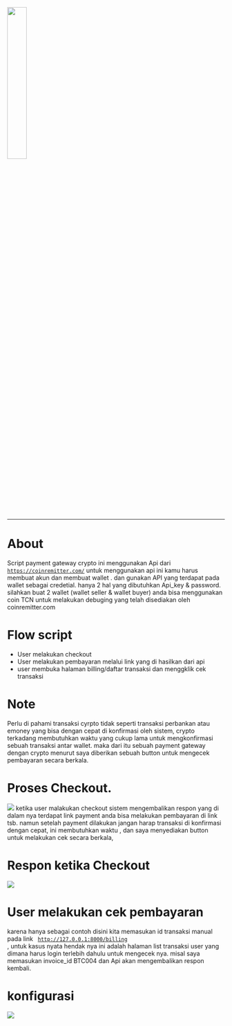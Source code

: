 <img src="https://i.ibb.co/cCKK9JZ/logo-black.png" width="30%">
<hr>

# About
Script payment gateway crypto ini menggunakan Api dari <code>https://coinremitter.com/</code> untuk menggunakan api ini kamu harus membuat akun dan membuat wallet . dan gunakan API yang terdapat pada wallet sebagai credetial. hanya 2 hal yang dibutuhkan Api_key & password. silahkan buat 2 wallet (wallet seller & wallet buyer) anda bisa menggunakan coin TCN untuk melakukan debuging yang telah disediakan oleh coinremitter.com

# Flow script
<ul>
    <li>User melakukan checkout</li>
    <li>User melakukan pembayaran melalui link yang di hasilkan dari api</li>
    <li>user membuka halaman billing/daftar transaksi dan menggklik cek transaksi</li>
</ul>

# Note 
Perlu di pahami transaksi cyrpto tidak seperti transaksi perbankan atau emoney yang bisa dengan cepat di konfirmasi oleh sistem, crypto terkadang membutuhkan waktu yang cukup lama untuk mengkonfirmasi sebuah transaksi antar wallet. maka dari itu sebuah payment gateway dengan crypto menurut saya diberikan sebuah button untuk mengecek pembayaran secara berkala.

# Proses Checkout.
<img src="https://i.ibb.co/nssd24q/Shop-with-cyrpto.gif">
ketika user malakukan checkout sistem mengembalikan respon yang di dalam nya terdapat link payment anda bisa melakukan pembayaran di link tsb. namun setelah payment dilakukan jangan harap transaksi di konfirmasi dengan cepat, ini membutuhkan waktu , dan saya menyediakan button untuk melakukan cek secara berkala,

# Respon ketika Checkout
<img src="https://i.ibb.co/fHz7dMk/res-cehckout.png">


# User melakukan cek pembayaran
karena hanya sebagai contoh disini kita memasukan id transaksi manual pada link <code> http://127.0.0.1:8000/billing </code>, untuk kasus nyata hendak nya ini adalah halaman list transaksi user yang dimana harus login terlebih dahulu untuk mengecek nya. misal saya memasukan invoice_id BTC004 dan Api akan mengembalikan respon kembali.

# konfigurasi 
<img src="https://i.ibb.co/WkSkNWg/cong.png">

